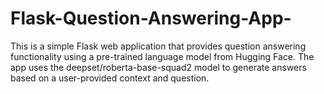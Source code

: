 # Flask-Question-Answering-App-
This is a simple Flask web application that provides question answering functionality using a pre-trained language model from Hugging Face. The app uses the deepset/roberta-base-squad2 model to generate answers based on a user-provided context and question.
